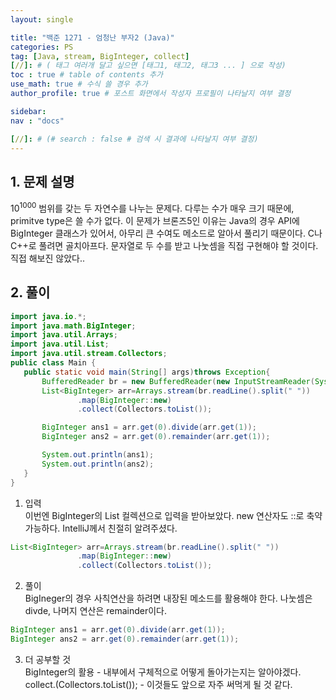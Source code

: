 ```yaml
---
layout: single

title: "백준 1271 - 엄청난 부자2 (Java)"
categories: PS
tag: [Java, stream, BigInteger, collect]
[//]: # ( 태그 여러개 달고 싶으면 [태그1, 태그2, 태그3 ... ] 으로 작성)
toc : true # table of contents 추가
use_math: true # 수식 쓸 경우 추가
author_profile: true # 포스트 화면에서 작성자 프로필이 나타날지 여부 결정

sidebar:
nav : "docs"

[//]: # (# search : false # 검색 시 결과에 나타날지 여부 결정)
---
```

## 1. 문제 설명
 $10^{1000}$ 범위를 갖는 두 자연수를 나누는 문제다. 다루는 수가 매우 크기 때문에, primitve type은 쓸 수가 없다. 이 문제가 브론즈5인 이유는 Java의 경우 API에 BigInteger 클래스가 있어서, 아무리 큰 수여도 메소드로 알아서 풀리기 때문이다. C나 C++로 풀려면 골치아프다. 문자열로 두 수를 받고 나눗셈을 직접 구현해야 할 것이다. 직접 해보진 않았다..
 
## 2. 풀이
 
 ``` java
 import java.io.*;
 import java.math.BigInteger;
 import java.util.Arrays;
 import java.util.List;
 import java.util.stream.Collectors;
 public class Main {
    public static void main(String[] args)throws Exception{
        BufferedReader br = new BufferedReader(new InputStreamReader(System.in));
        List<BigInteger> arr=Arrays.stream(br.readLine().split(" "))
                .map(BigInteger::new)
                .collect(Collectors.toList());

        BigInteger ans1 = arr.get(0).divide(arr.get(1));
        BigInteger ans2 = arr.get(0).remainder(arr.get(1));

        System.out.println(ans1);
        System.out.println(ans2);
    }
 }
 ```
 1. 입력<br/>
 이번엔 BigInteger의 List 컬렉션으로 입력을 받아보았다. new 연산자도 ::로 축약 가능하다. IntelliJ께서 친절히 알려주셨다.
 ``` java
 List<BigInteger> arr=Arrays.stream(br.readLine().split(" "))
                .map(BigInteger::new)
                .collect(Collectors.toList());
 ```
 2. 풀이<br/>
 BigIneger의 경우 사칙연산을 하려면 내장된 메소드를 활용해야 한다. 나눗셈은 divde, 나머지 연산은 remainder이다.
    
 ``` java
 BigInteger ans1 = arr.get(0).divide(arr.get(1));
 BigInteger ans2 = arr.get(0).remainder(arr.get(1));
 ```
    
 3. 더 공부할 것<br/>
 BigInteger의 활용 - 내부에서 구체적으로 어떻게 돌아가는지는 알아야겠다.<br/>
 collect.(Collectors.toList()); - 이것들도 앞으로 자주 써먹게 될 것 같다.
